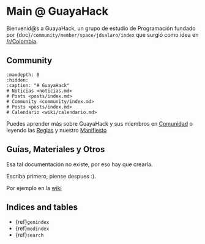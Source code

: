 
# Main @ GuayaHack

Bienvenid@s a GuayaHack, un grupo de estudio de Programación fundado por {doc}`/community/member/space/jdsalaro/index` que surgió como idea en [/r/Colombia](https://www.reddit.com/r/Colombia/comments/151fkiz/con_una_prima_y_un_amigo_armaremos_un_grupo_de).


## Community

```{toctree}
:maxdepth: 0
:hidden:
:caption: "# GuayaHack"
# Noticias <noticias.md>
# Posts <posts/index.md>
# Community <community/index.md>
# Posts <posts/index.md>
# Calendario <wiki/calendario.md>
```
Puedes aprender más sobre GuayaHack y sus miembros en [Comunidad](community/index.md) o leyendo las [Reglas](community/rules.md) y nuestro [Manifiesto](community/manifest.md)

## Guías, Materiales y Otros

Esa tal documentación no existe, por eso hay que crearla.

Escriba primero, piense despues :).

Por ejemplo en la [wiki](https://guayahack.co/posts/category/wiki/)


## Indices and tables

* {ref}`genindex`
* {ref}`modindex`
* {ref}`search`
